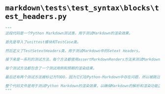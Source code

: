 # `markdown\tests\test_syntax\blocks\test_headers.py`

```py
"""
这段代码是一个Python Markdown测试类，用于测试Markdown的渲染效果。

首先是导入了unittest模块和TestCase类。

然后定义了TestSetextHeaders类，用于测试Markdown中的Setext Headers。

接下来是一系列的测试方法，每个方法都使用assertMarkdownRenders方法来测试Markdown的渲染效果。

每个测试方法都包含了一个测试用例和预期的渲染结果。

最后还有两个测试方法被标记为TODO，因为它们在Python-Markdown中存在问题，所以被跳过了。

整个代码文件是用于测试Python Markdown的渲染效果，以确保Markdown的解析和渲染功能正常工作。
"""
```